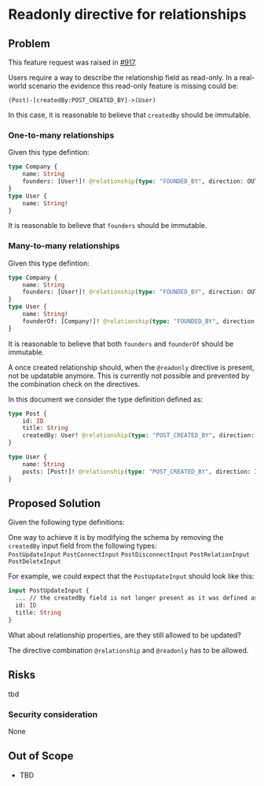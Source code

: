 # Readonly directive for relationships

## Problem

This feature request was raised in [#917](https://github.com/neo4j/graphql/issues/917).

Users require a way to describe the relationship field as read-only.
In a real-world scenario the evidence this read-only feature is missing could be: 
```
(Post)-[createdBy:POST_CREATED_BY]->(User)
```
In this case, it is reasonable to believe that `createdBy` should be immutable.

### One-to-many relationships

Given this type defintion:
```graphql
type Company {
    name: String
    founders: [User!]! @relationship(type: "FOUNDED_BY", direction: OUT) @readonly
}
type User {
    name: String!
}
```
It is reasonable to believe that `founders` should be immutable.

### Many-to-many relationships

Given this type defintion:
```graphql
type Company {
    name: String
    founders: [User!]! @relationship(type: "FOUNDED_BY", direction: OUT) @readonly
}
type User {
    name: String!
    founderOf: [Company!]! @relationship(type: "FOUNDED_BY", direction: IN) @readonly
}
```
It is reasonable to believe that both `founders` and `founderOf` should be immutable.

A once created relationship should, when the `@readonly` directive is present, not be updatable anymore.
This is currently not possible and prevented by the combination check on the directives.

In this document we consider the type definition defined as:
```graphql
type Post {
    id: ID
    title: String
    createdBy: User! @relationship(type: "POST_CREATED_BY", direction: OUT) @readonly
}

type User {
    name: String
    posts: [Post!]! @relationship(type: "POST_CREATED_BY", direction: IN) 
}
```

## Proposed Solution

Given the following type definitions:

One way to achieve it is by modifying the schema by removing the `createdBy` input field from the following types:  
`PostUpdateInput`
`PostConnectInput`
`PostDisconnectInput`
`PostRelationInput`
`PostDeleteInput`

For example, we could expect that the `PostUpdateInput` should look like this:
```graphql
input PostUpdateInput {
  ... // the createdBy field is not longer present as it was defined as readonly
  id: ID 
  title: String
}
```

What about relationship properties, are they still allowed to be updated?

The directive combination `@relationship` and `@readonly` has to be allowed.

## Risks

tbd

### Security consideration

None

## Out of Scope

- TBD
